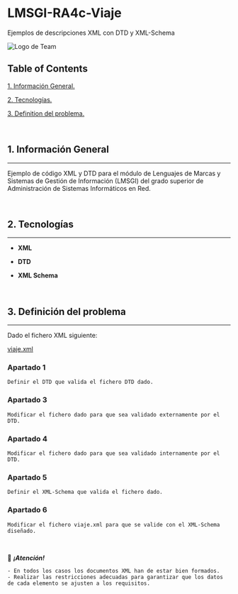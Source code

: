 
# LMSGI-RA4c-Viaje

Ejemplos de descripciones XML con DTD y XML-Schema

![Logo de Team](https://github.com/ana-polo/LMSGI-RA4c-Viaje/blob/main/LMSGI.gif "Team logo")

## Table of Contents

[1. Información General.](#informacion-general)

[2. Tecnologías.](#tecnologias)

[3. Definition del problema.](#definicion-del-problema)

&nbsp;

<a name = "informacion-general"></a>

## 1. Información General

----

Ejemplo de código XML y DTD para el módulo de Lenguajes de Marcas y Sistemas de Gestión de Información (LMSGI) del grado superior de Administración de Sistemas Informáticos en Red.

&nbsp;

<a name = "tecnologias"></a>

## 2. Tecnologías

----

- **XML**

- **DTD**

- **XML Schema**

&nbsp;

<a name = "definicion-del-problema"></a>

## 3. Definición del problema

----

Dado el fichero XML siguiente:

[viaje.xml](https://github.com/ana-polo/LMSGI-RA4c-Viaje/blob/main/Solucion/LMSGI-RA4c-Viaje.xml "viaje.xml")

### Apartado 1

    Definir el DTD que valida el fichero DTD dado.

### Apartado 3

    Modificar el fichero dado para que sea validado externamente por el DTD.

### Apartado 4

    Modificar el fichero dado para que sea validado internamente por el DTD.

### Apartado 5

    Definir el XML-Schema que valida el fichero dado.

### Apartado 6

    Modificar el fichero viaje.xml para que se valide con el XML-Schema diseñado.

&nbsp;
&nbsp;
&nbsp;

👀 ***¡Atención!***

    - En todos los casos los documentos XML han de estar bien formados.
    - Realizar las restricciones adecuadas para garantizar que los datos de cada elemento se ajusten a los requisitos.

&nbsp;
